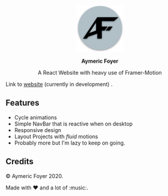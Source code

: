 
  <p align="center">
    <a href="https://afoyer.github.io/portfolio" target="_blank"><img  width="125" height="125" src="https://raw.githubusercontent.com/afoyer/portfolio/master/public/logo512.png"></a>
  </a>
<p align="center">
  <strong>Aymeric Foyer</strong>
</p>
<p align="center">
  A React Website with heavy use of Framer-Motion
</p>

Link to [website](https://afoyer.github.io/portfolio) (currently in development) .
## Features

-   Cycle animations
-   Simple NavBar that is reactive when on desktop
-   Responsive design
-   Layout Projects with *fluid* motions
-   Probably more but I'm lazy to keep on going.





## Credits

&copy; Aymeric Foyer 2020.

Made with :heart: and a lot of :music:.

